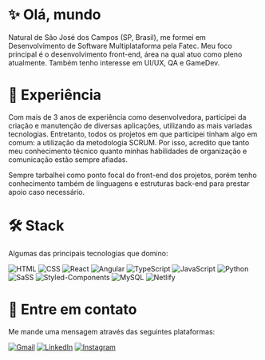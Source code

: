 <h1>✨ Olá, mundo</h1>

Natural de São José dos Campos (SP, Brasil), me formei em Desenvolvimento de Software Multiplataforma pela Fatec. Meu foco principal é o desenvolvimento front-end, área na qual atuo como pleno atualmente. Também tenho interesse em UI/UX, QA e GameDev.

<h1>🚀 Experiência</h1>

Com mais de 3 anos de experiência como desenvolvedora, participei da criação e manutenção de diversas aplicações, utilizando as mais variadas tecnologias. Entretanto, todos os projetos em que participei tinham algo em comum: a utilização da metodologia SCRUM. Por isso, acredito que tanto meu conhecimento técnico quanto minhas habilidades de organização e comunicação estão sempre afiadas.

Sempre tarbalhei como ponto focal do front-end dos projetos, porém tenho conhecimento também de linguagens e estruturas back-end para prestar apoio caso necessário.

<h1>🛠️ Stack</h2>

Algumas das principais tecnologias que domino:

![HTML](https://img.shields.io/badge/HTML-239120?style=for-the-badge&logo=html5&logoColor=white)
![CSS](https://img.shields.io/badge/CSS-239120?&style=for-the-badge&logo=css3&logoColor=white)
![React](https://img.shields.io/badge/React-20232A?style=for-the-badge&logo=react&logoColor=61DAFB)
![Angular](https://img.shields.io/badge/Angular-DD0031?style=for-the-badge&logo=angular&logoColor=white)
![TypeScript](https://img.shields.io/badge/TypeScript-007ACC?style=for-the-badge&logo=typescript&logoColor=white)
![JavaScript](https://img.shields.io/badge/JavaScript-F7DF1E?style=for-the-badge&logo=javascript&logoColor=black)
![Python](https://img.shields.io/badge/Python-3776AB?style=for-the-badge&logo=python&logoColor=white)
![SaSS](https://img.shields.io/badge/Sass-CC6699?style=for-the-badge&logo=sass&logoColor=white)
![Styled-Components](https://img.shields.io/badge/styled--components-DB7093?style=for-the-badge&logo=styled-components&logoColor=white)
![MySQL](https://img.shields.io/badge/MySQL-00000F?style=for-the-badge&logo=mysql&logoColor=white)
![Netlify](https://img.shields.io/badge/Netlify-00C7B7?style=for-the-badge&logo=netlify&logoColor=white)

<h1>👥 Entre em contato</h2>

Me mande uma mensagem através das seguintes plataformas:

[![Gmail](https://img.shields.io/badge/Gmail-D14836?style=for-the-badge&logo=gmail&logoColor=white)](mailto:giothais.os@gmail.com)
[![LinkedIn](https://img.shields.io/badge/LinkedIn-0077B5?style=for-the-badge&logo=linkedin&logoColor=white)](https://www.linkedin.com/in/gioliveirass/)
[![Instagram](https://img.shields.io/badge/Instagram-E4405F?style=for-the-badge&logo=instagram&logoColor=white)](https://www.instagram.com/olivelunae/#)
